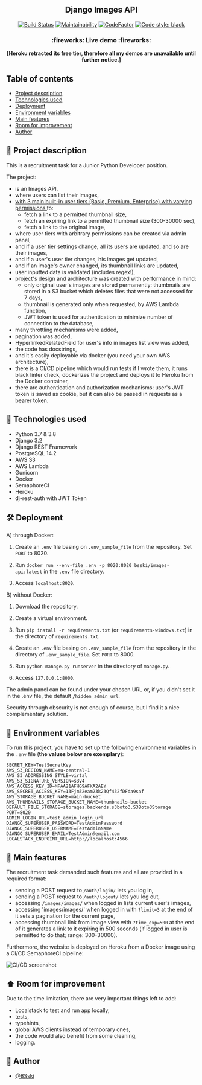 ﻿<p align="center">
  <h2 align="center">Django Images API</h2>
</p>


<div markdown="1" align="center">


[![Build Status](https://bsski.semaphoreci.com/badges/DjangoImagesAPI/branches/main.svg?style=shields&key=0adba4be-b67c-416d-802b-90f43f19ff0f)](https://bsski.semaphoreci.com/projects/DjangoImagesAPI)
[![Maintainability](https://api.codeclimate.com/v1/badges/a84055e6e49ddb02653e/maintainability)](https://codeclimate.com/github/BSski/DjangoImagesAPI/maintainability)
[![CodeFactor](https://www.codefactor.io/repository/github/bsski/django-images-api/badge)](https://www.codefactor.io/repository/github/bsski/django-images-api)
[![Code style: black](https://img.shields.io/badge/code%20style-black-000000.svg)](https://github.com/psf/black)
</div>
<!-- [![Demo Uptime](https://img.shields.io/uptimerobot/ratio/7/m792086829-c54e14cd8cfdacdfdfa92920)](https://django-images-api-bsski.herokuapp.com/) -->
<!-- [![Heroku](https://pyheroku-badge.herokuapp.com/?app=django-images-api-bsski&style=flat)](https://django-images-api-bsski.herokuapp.com/) -->

<h3 align="center">
  :fireworks: Live demo :fireworks:
</h3>

<p align="center">
  <b>[Heroku retracted its free tier, therefore all my demos are unavailable until further notice.]</b>
</p>

<!--
<p align="center">
  https://django-images-api-bsski.herokuapp.com/
</p>

<p align="center">
Read-only admin and test users credentials are available upon request.
</p>

<p align="center">
Login page URL:<br>
https://django-images-api-bsski.herokuapp.com/auth/login
</p>
-->


## Table of contents
* [Project description](#scroll-project-description)
* [Technologies used](#hammer-technologies-used)
* [Deployment](#hammer_and_wrench-deployment)
* [Environment variables](#closed_lock_with_key-environment-variables)
* [Main features](#rocket-main-features)
* [Room for improvement](#arrow_up-room-for-improvement)
* [Author](#construction_worker-author)


## :scroll: Project description
This is a recruitment task for a Junior Python Developer position.

The project:
- is an Images API,
- where users can list their images,
- <a href="https://github.com/BSski/DjangoImagesAPI/blob/development/website/fixtures.json">with 3 main built-in user tiers (Basic, Premium, Enterprise) with varying permissions </a> to:
    - fetch a link to a permitted thumbnail size,
    - fetch an expiring link to a permitted thumbnail size (300-30000 sec),
    - fetch a link to the original image,
- where user tiers with arbitrary permissions can be created via admin panel,
- and if a user tier settings change, all its users are updated, and so are their images,
- and if a user's user tier changes, his images get updated,
- and if an image's owner changed, its thumbnail links are updated,
- user inputted data is validated (includes regex!),
- project's design and architecture was created with performance in mind:
    - only original user's images are stored permanently: thumbnails are stored in a S3 bucket which deletes files that were not accessed for 7 days,
    - thumbnail is generated only when requested, by AWS Lambda function,
    - JWT token is used for authentication to minimize number of connection to the database,
- many throttling mechanisms were added,
- pagination was added,
- HyperlinkedRelatedField for user's info in images list view was added,
- the code has docstrings,
- and it's easily deployable via docker (you need your own AWS architecture),
- there is a CI/CD pipeline which would run tests if I wrote them, it runs black linter check, dockerizes the project and deploys it to Heroku from the Docker container,
- there are authentication and authorization mechanisms: user's JWT token is saved as cookie, but it can also be passed in requests as a bearer token.


## :hammer: Technologies used
- Python 3.7 & 3.8
- Django 3.2
- Django REST Framework
- PostgreSQL 14.2
- AWS S3
- AWS Lambda
- Gunicorn
- Docker
- SemaphoreCI
- Heroku
- dj-rest-auth with JWT Token


## :hammer_and_wrench: Deployment


A) through Docker:

1. Create an `.env` file basing on `.env_sample_file` from the repository. Set `PORT` to 8020.

2. Run `docker run --env-file .env -p 8020:8020 bsski/images-api:latest` in the `.env` file directory.

3. Access `localhost:8020`. 


B) without Docker:

1. Download the repository.

2. Create a virtual environment.

3. Run `pip install -r requirements.txt` (or `requirements-windows.txt`) in the directory of `requirements.txt`.

4. Create an `.env` file basing on `.env_sample_file` from the repository in the directory of `.env_sample_file`. Set `PORT` to 8000.

5. Run `python manage.py runserver` in the directory of `manage.py`.

6. Access `127.0.0.1:8000`.


The admin panel can be found under your chosen URL or, if you didn't set it in the .env file, the default `/hidden_admin_url`.

Security through obscurity is not enough of course, but I find it a nice complementary solution.


## :closed_lock_with_key: Environment variables

To run this project, you have to set up the following environment variables in the `.env` file (**the values below are exemplary**):
```
SECRET_KEY=TestSecretKey
AWS_S3_REGION_NAME=eu-central-1
AWS_S3_ADDRESSING_STYLE=virtal
AWS_S3_SIGNATURE_VERSION=s3v4
AWS_ACCESS_KEY_ID=MFAA21AFHG9AFKA2AEY
AWS_SECRET_ACCESS_KEY=13Fjm32eam23k23Qf432fDFda9saf
AWS_STORAGE_BUCKET_NAME=main-bucket
AWS_THUMBNAILS_STORAGE_BUCKET_NAME=thumbnails-bucket
DEFAULT_FILE_STORAGE=storages.backends.s3boto3.S3Boto3Storage
PORT=8020
ADMIN_LOGIN_URL=test_admin_login_url
DJANGO_SUPERUSER_PASSWORD=TestAdminPassword
DJANGO_SUPERUSER_USERNAME=TestAdminName
DJANGO_SUPERUSER_EMAIL=TestAdmin@email.com
LOCALSTACK_ENDPOINT_URL=http://localhost:4566
```


## :rocket: Main features

The recruitment task demanded such features and all are provided in a required format:
- sending a POST request to `/auth/login/` lets you log in,
- sending a POST request to `/auth/logout/` lets you log out,
- accessing `/images/images/` when logged in lists current user's images,
- accessing 'images/images/' when logged in with `?limit=3` at the end of it sets a pagination for the current page,
- accessing thumbnail link from image view with `?time_exp=500` at the end of it generates a link to it expiring in 500 seconds (if logged in user is permitted to do that; range: 300-30000).


Furthermore, the website is deployed on Heroku from a Docker image using a CI/CD SemaphoreCI pipeline:

![CI/CD screenshot](https://i.imgur.com/3kWt2aT.png)


## :arrow_up: Room for improvement

Due to the time limitation, there are very important things left to add:
- Localstack to test and run app locally,
- tests,
- typehints,
- global AWS clients instead of temporary ones,
- the code would also benefit from some cleaning,
- logging.


## :construction_worker: Author

- [@BSski](https://www.github.com/BSski)
